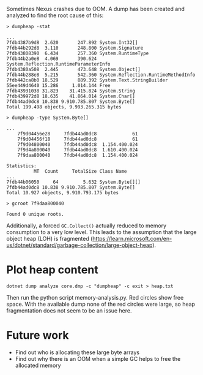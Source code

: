 Sometimes Nexus crashes due to OOM. A dump has been created and analyzed to find the root cause of this:

```
> dumpheap -stat

...
7fdb4387b9d8  2.620       247.892 System.Int32[]
7fdb44b292d8  3.110       248.800 System.Signature
7fdb43808390  6.434       257.360 System.RuntimeType
7fdb44b2a0e8  4.069       390.624 System.Reflection.RuntimeParameterInfo
7fdb4380a508  2.445       473.648 System.Object[]
7fdb44b288e8  5.215       542.360 System.Reflection.RuntimeMethodInfo
7fdb442ca8b0 18.529       889.392 System.Text.StringBuilder
55ee449d4640 15.286     1.014.144 Free
7fdb43931038 31.823    31.415.824 System.String
7fdb439972d8 18.635    41.864.014 System.Char[]
7fdb44ad0dc8 10.838 9.910.785.807 System.Byte[]
Total 199.498 objects, 9.993.265.315 bytes

```

```
> dumpheap -type System.Byte[]

...
    7f9d04456e28     7fdb44ad0dc8             61 
    7f9d04456f18     7fdb44ad0dc8             61 
    7f9d04800040     7fdb44ad0dc8  1.154.400.024 
    7f9d4a800040     7fdb44ad0dc8  1.610.400.024 
    7f9daa800040     7fdb44ad0dc8  1.154.400.024 

Statistics:
          MT  Count     TotalSize Class Name
...
7fdb44b06050     64         5.632 System.Byte[][]
7fdb44ad0dc8 10.838 9.910.785.807 System.Byte[]
Total 10.927 objects, 9.910.793.175 bytes
```

```
> gcroot 7f9daa800040 

Found 0 unique roots.
```

Additionally, a forced `GC.Collect()` actually reduced to memory consumption to a very low level. This leads to the assumption that the large object heap (LOH) is fragmented (https://learn.microsoft.com/en-us/dotnet/standard/garbage-collection/large-object-heap).

# Plot heap content

`dotnet dump analyze core.dmp -c "dumpheap" -c exit > heap.txt`

Then run the python script memory-analysis.py. Red circles show free space. With the available dump none of the red circles were large, so heap fragmentation does not seem to be an issue here. 

# Future work

- Find out who is allocating these large byte arrays
- Find out why there is an OOM when a simple GC helps to free the allocated memory